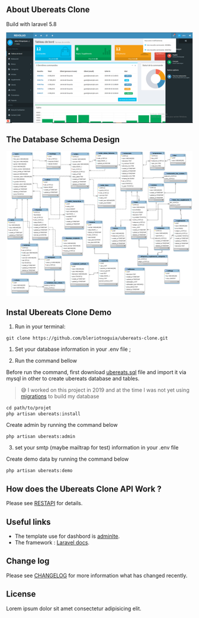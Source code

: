 ## About Ubereats Clone

Build with laravel 5.8

![Dashboard img](public/img/dashboard.png)

## The Database Schema Design

![DB Schema img](public/img/ubereats-mpd.png)

## Instal Ubereats Clone Demo

1. Run in your terminal:

```
git clone https://github.com/bleriotnoguia/ubereats-clone.git
```

1. Set your database information in your .env file ;

2. Run the command bellow

Before run the command, first download [ubereats.sql](https://github.com/bleriotnoguia/ubereats-clone/blob/main/ubereats.sql) file and import it via mysql in other to create ubereats database and tables.

> 😅 I worked on this project in 2019 and at the time I was not yet using [migrations](https://laravel.com/docs/migrations) to build my database

```
cd path/to/projet
php artisan ubereats:install
```

Create admin by running the command below

```
php artisan ubereats:admin
```

3. set your smtp (maybe mailtrap for test) information in your .env file

Create demo data by running the command below

```
php artisan ubereats:demo
```

## How does the Ubereats Clone API Work ?

Please see [RESTAPI](https://github.com/bleriotnoguia/ubereats-clone/blob/main/RESTAPI.md) for details.

## Useful links

- The template use for dashbord is [adminlte](http://adminlte.io/).
- The framework : [Laravel docs](https://laravel.com/docs/5.7/).

## Change log

Please see [CHANGELOG](https://github.com/bleriotnoguia/ubereats-clone/blob/main/CHANGELOG.md) for more information what has changed recently.

## License

Lorem ipsum dolor sit amet consectetur adipisicing elit.
